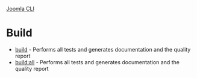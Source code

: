[Joomla CLI](../index.md)
# Build

- [build](build.md) - Performs all tests and generates documentation and the quality report
- [build:all](all.md) - Performs all tests and generates documentation and the quality report
